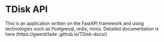 # TDisk API 
This is an application written on the FastAPI framework and using technologies such as Postgresql, redis, minio. Detailed documentation is here (https://gwenb1ade .github.io/TDisk-docs/) 
